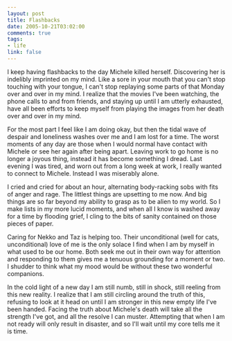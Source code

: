 ```yaml
--- 
layout: post
title: Flashbacks
date: 2005-10-21T03:02:00
comments: true
tags:
- life
link: false
---
```

I keep having flashbacks to the day Michele killed herself. Discovering her is indelibly imprinted on my mind. Like a sore in your mouth that you can't stop touching with your tongue, I can't stop replaying some parts of that Monday over and over in my mind. I realize that the movies I've been watching, the phone calls to and from friends, and staying up until I am utterly exhausted, have all been efforts to keep myself from playing the images from her death over and over in my mind.

For the most part I feel like I am doing okay, but then the tidal wave of despair and loneliness washes over me and I am lost for a time. The worst moments of any day are those when I would normal have contact with Michele or see her again after being apart. Leaving work to go home is no longer a joyous thing, instead it has become something I dread. Last evening I was tired, and worn out from a long week at work, I really wanted to connect to Michele. Instead I was miserably alone.

I cried and cried for about an hour, alternating body-racking sobs with fits of anger and rage. The littlest things are upsetting to me now. And big things are so far beyond my ability to grasp as to be alien to my world. So I make lists in my more lucid moments, and when all I know is washed away for a time by flooding grief, I cling to the bits of sanity contained on those pieces of paper.

Caring for Nekko and Taz is helping too. Their unconditional (well for cats, unconditional) love of me is the only solace I find when I am by myself in what used to be our home. Both seek me out in their own way for attention and responding to them gives me a tenuous grounding for a moment or two. I shudder to think what my mood would be without these two wonderful companions.

In the cold light of a new day I am still numb, still in shock, still reeling from this new reality. I realize that I am still circling around the truth of this, refusing to look at it head on until I am stronger in this new empty life I've been handed. Facing the truth about Michele's death will take all the strength I've got, and all the resolve I can muster. Attempting that when I am not ready will only result in disaster, and so I'll wait until my core tells me it is time.
